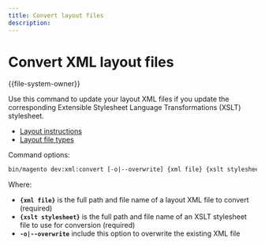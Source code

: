 ```yaml
---
title: Convert layout files
description:
---
```


# Convert XML layout files

{{file-system-owner}}

Use this command to update your layout XML files if you update the corresponding Extensible Stylesheet Language Transformations (XSLT) stylesheet.

-  [Layout instructions](https://devdocs.magento.com/guides/v2.4/frontend-dev-guide/layouts/xml-instructions.html)
-  [Layout file types](https://devdocs.magento.com/guides/v2.4/frontend-dev-guide/layouts/layout-types.html)

Command options:

```bash
bin/magento dev:xml:convert [-o|--overwrite] {xml file} {xslt stylesheet}
```

Where:

-  **`{xml file}`** is the full path and file name of a layout XML file to convert (required)
-  **`{xslt stylesheet}`** is the full path and file name of an XSLT stylesheet file to use for conversion (required)
-  **`-o|--overwrite`** include this option to overwrite the existing XML file
